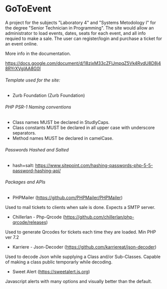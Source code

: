 # GoToEvent

A project for the subjects "Laboratory 4" and "Systems Metodology I" for the degree "Senior Technician in Programming".
The site would allow an administrator to load events, dates, seats for each event, and all info requied to make a sale.
The user can register/login and purchase a ticket for an event online.

More info in the documentation.

https://docs.google.com/document/d/18zjxM33cZFlJmpqZ5Vk4RvdU8D8j48RYrXVgIAA8G0I

###### Template used for the site:

- Zurb Foundation (Zurb Foundation)

###### PHP PSR-1 Naming conventions

- Class names MUST be declared in StudlyCaps.
- Class constants MUST be declared in all upper case with underscore separators.
- Method names MUST be declared in camelCase.

###### Passwords Hashed and Salted

- hash+salt: https://www.sitepoint.com/hashing-passwords-php-5-5-password-hashing-api/

###### Packages and APIs

- PHPMailer (https://github.com/PHPMailer/PHPMailer)

Used to mail tickets to clients when sale is done. Expects a SMTP server.

- Chillerlan - Php-Qrcode (https://github.com/chillerlan/php-qrcode/releases)

Used to generate Qrcodes for tickets each time they are loaded. Min PHP ver 7.2

- Karriere - Json-Decoder (https://github.com/karriereat/json-decoder)

Used to decode Json while supplying a Class and/or Sub-Classes. Capable of making a class public temporarly while decoding.

- Sweet Alert (https://sweetalert.js.org)

Javascript alerts with many options and visually better than the default.






 
